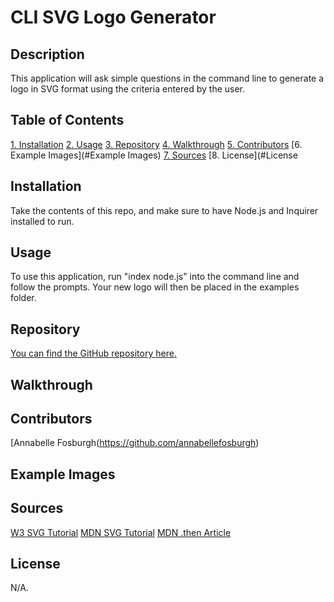 # CLI SVG Logo Generator

## Description
This application will ask simple questions in the command line to generate a logo in SVG format using the criteria entered by the user.

## Table of Contents
[1. Installation](#Installation)
[2. Usage](#Usage)
[3. Repository](#Repository)
[4. Walkthrough](#Walkthrough)
[5. Contributors](#Contributors)
[6. Example Images](#Example Images)
[7. Sources](#Sources)
[8. License](#License

## Installation
Take the contents of this repo, and make sure to have Node.js and Inquirer installed to run.

## Usage
To use this application, run "index node.js" into the command line and follow the prompts. Your new logo will then be placed in the examples folder. 

## Repository
[You can find the GitHub repository here.](https://github.com/annabellefosburgh/spiky-kittens)

## Walkthrough


## Contributors
[Annabelle Fosburgh(https://github.com/annabellefosburgh)

## Example Images


## Sources
[W3 SVG Tutorial](https://www.w3schools.com/graphics/svg_intro.asp)
[MDN SVG Tutorial](https://developer.mozilla.org/en-US/docs/Web/SVG/Tutorial)
[MDN .then Article](https://developer.mozilla.org/en-US/docs/Web/JavaScript/Reference/Global_Objects/Promise/then)

## License
N/A.
